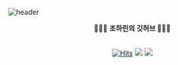 ![header](https://capsule-render.vercel.app/api?type=waving&&color=0:EECDA3,100:EF629F&height=300&section=header&text=Harin's%20Github&fontSize=75&fontColor=FFFFFF)
<div align = "center">
🧑🏻‍💻 <b> 조하린의 깃허브  </b>🧑🏻‍💻 
</div>
<br>
<div align = "center">

[![Hits](https://hits.seeyoufarm.com/api/count/incr/badge.svg?url=https%3A%2F%2Fgithub.com%2Fjxharin%2Fhit-counter&count_bg=%23FF88BB&title_bg=%23F269A4&icon=github.svg&icon_color=%23FFFFFF&title=hits&edge_flat=false)](https://hits.seeyoufarm.com)
<a href="https://jxharin.github.io/" target="_blank"><img src="https://img.shields.io/badge/Gitblog-E0EBFF.svg?style=badge&logo=bluesky&logoColor=A390EE"/></a>
<a href="https://velog.io/@hxrinzx/about"><img src="https://img.shields.io/badge/velog-20C997?style=flat&logo=Velog&logoColor=white"/></a>   
</div>

<div align = "center">
  

<!-- ![Harin's GitHub stats](https://github-readme-stats.vercel.app/api?username=jxharin&hide=contribs,prs&show_icons=true&theme=omni) -->

</div>

<!-- ### Hi there 👋 -->

<!--
**jxharin/jxharin** is a ✨ _special_ ✨ repository because its `README.md` (this file) appears on your GitHub profile.

Here are some ideas to get you started:

- 🔭 I’m currently working on ...
- 🌱 I’m currently learning ...
- 👯 I’m looking to collaborate on ...
- 🤔 I’m looking for help with ...
- 💬 Ask me about ...
- 📫 How to reach me: ...
- 😄 Pronouns: ...
- ⚡ Fun fact: ...
-->

